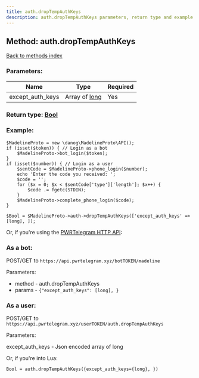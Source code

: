 ```yaml
---
title: auth.dropTempAuthKeys
description: auth.dropTempAuthKeys parameters, return type and example
---
```

## Method: auth.dropTempAuthKeys  
[Back to methods index](index.md)


### Parameters:

| Name     |    Type       | Required |
|----------|---------------|----------|
|except\_auth\_keys|Array of [long](../types/long.md) | Yes|


### Return type: [Bool](../types/Bool.md)

### Example:


```
$MadelineProto = new \danog\MadelineProto\API();
if (isset($token)) { // Login as a bot
    $MadelineProto->bot_login($token);
}
if (isset($number)) { // Login as a user
    $sentCode = $MadelineProto->phone_login($number);
    echo 'Enter the code you received: ';
    $code = '';
    for ($x = 0; $x < $sentCode['type']['length']; $x++) {
        $code .= fgetc(STDIN);
    }
    $MadelineProto->complete_phone_login($code);
}

$Bool = $MadelineProto->auth->dropTempAuthKeys(['except_auth_keys' => [long], ]);
```

Or, if you're using the [PWRTelegram HTTP API](https://pwrtelegram.xyz):

### As a bot:

POST/GET to `https://api.pwrtelegram.xyz/botTOKEN/madeline`

Parameters:

* method - auth.dropTempAuthKeys
* params - `{"except_auth_keys": [long], }`



### As a user:

POST/GET to `https://api.pwrtelegram.xyz/userTOKEN/auth.dropTempAuthKeys`

Parameters:

except_auth_keys - Json encoded  array of long



Or, if you're into Lua:

```
Bool = auth.dropTempAuthKeys({except_auth_keys={long}, })
```

